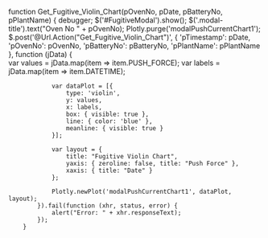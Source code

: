 function Get_Fugitive_Violin_Chart(pOvenNo, pDate, pBatteryNo, pPlantName) {
            debugger;
            $('#FugitiveModal').show();
            $('.modal-title').text("Oven No " + pOvenNo);
            Plotly.purge('modalPushCurrentChart1');
            $.post('@Url.Action("Get_Fugitive_Violin_Chart")', {
                'pTimestamp': pDate,
                'pOvenNo': pOvenNo,
                'pBatteryNo': pBatteryNo,
                'pPlantName': pPlantName
            }, function (jData) {                
                var values = jData.map(item => item.PUSH_FORCE);
                var labels = jData.map(item => item.DATETIME);

                var dataPlot = [{
                    type: 'violin',
                    y: values,
                    x: labels,
                    box: { visible: true },
                    line: { color: 'blue' },
                    meanline: { visible: true }
                }];

                var layout = {
                    title: "Fugitive Violin Chart",
                    yaxis: { zeroline: false, title: "Push Force" },
                    xaxis: { title: "Date" }
                };

                Plotly.newPlot('modalPushCurrentChart1', dataPlot, layout);
            }).fail(function (xhr, status, error) {
                alert("Error: " + xhr.responseText);
            });
        }
